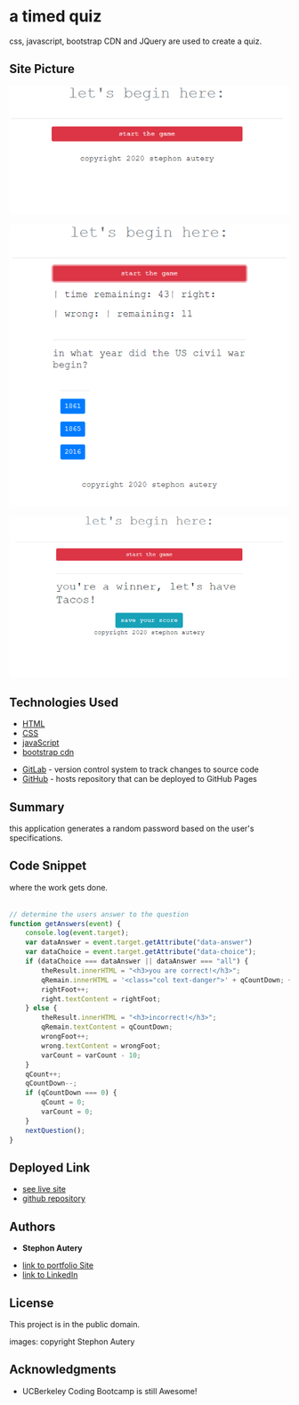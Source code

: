 # a timed quiz

css, javascript, bootstrap CDN and JQuery are used to create a quiz.

## Site Picture
![Site](/images/quiz-image-001.PNG)

![Site](/images/quiz-image-002.PNG)

![Site](/images/quiz-image-003.PNG)

## Technologies Used
* [HTML](https://developer.mozilla.org/en-US/docs/Web/HTML)
* [CSS](https://developer.mozilla.org/en-US/docs/Web/CSS)
* [javaScript](https://developer.mozilla.org/en-US/docs/Web/JavaScript)
* [bootstrap cdn](https://getbootstrap.com/docs/4.0/getting-started/introduction/)
- [GitLab](https://gitlab.com/) - version control system to track changes to source code
- [GitHub](https://github.com/) - hosts repository that can be deployed to GitHub Pages

## Summary 
this application generates a random password based on the user's specifications.

## Code Snippet
where the work gets done.

```javaScript

// determine the users answer to the question
function getAnswers(event) {
    console.log(event.target);
    var dataAnswer = event.target.getAttribute("data-answer")
    var dataChoice = event.target.getAttribute("data-choice");
    if (dataChoice === dataAnswer || dataAnswer === "all") {
        theResult.innerHTML = "<h3>you are correct!</h3>";
        qRemain.innerHTML = '<class="col text-danger">' + qCountDown; +  '...';
        rightFoot++;
        right.textContent = rightFoot;
    } else {
        theResult.innerHTML = "<h3>incorrect!</h3>";
        qRemain.textContent = qCountDown;
        wrongFoot++;
        wrong.textContent = wrongFoot;
        varCount = varCount - 10;
    }
    qCount++;
    qCountDown--;
    if (qCountDown === 0) {
        qCount = 0;
        varCount = 0;
    }
    nextQuestion();
}

```

## Deployed Link

* [see live site](https://stephonautery.github.io/2020-stephon-autery-a-timed-quiz/)
* [github repository](https://github.com/StephonAutery/2020-stephon-autery-a-timed-quiz)

## Authors

* **Stephon Autery** 

- [link to portfolio Site](https://github.com/StephonAutery)
- [link to LinkedIn](https://www.linkedin.com/in/stephon-a-1bb575198/)

## License

This project is in the public domain.

images: copyright Stephon Autery

## Acknowledgments

* UCBerkeley Coding Bootcamp is still Awesome!
